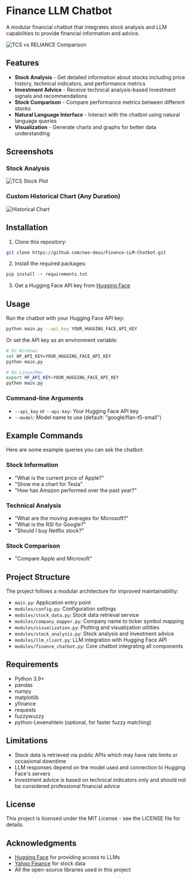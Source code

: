 # Finance LLM Chatbot

A modular financial chatbot that integrates stock analysis and LLM capabilities to provide financial information and advice.

![TCS vs RELIANCE Comparison](TCS_vs_RELIANCE_comparison.png)

## Features

- **Stock Analysis** - Get detailed information about stocks including price history, technical indicators, and performance metrics
- **Investment Advice** - Receive technical analysis-based investment signals and recommendations
- **Stock Comparison** - Compare performance metrics between different stocks
- **Natural Language Interface** - Interact with the chatbot using natural language queries
- **Visualization** - Generate charts and graphs for better data understanding

## Screenshots

### Stock Analysis

![TCS Stock Plot](TCS_stock_plot.png)

### Custom Historical Chart (Any Duration)

![Historical Chart](INFY_stock_plot.png)

## Installation

1. Clone this repository:

```bash
git clone https://github.com/neo-deus/Finance-LLM-Chatbot.git
```

2. Install the required packages:

```bash
pip install -r requirements.txt
```

3. Get a Hugging Face API key from [Hugging Face](https://huggingface.co/settings/tokens)

## Usage

Run the chatbot with your Hugging Face API key:

```bash
python main.py --api_key YOUR_HUGGING_FACE_API_KEY
```

Or set the API key as an environment variable:

```bash
# On Windows
set HF_API_KEY=YOUR_HUGGING_FACE_API_KEY
python main.py

# On Linux/Mac
export HF_API_KEY=YOUR_HUGGING_FACE_API_KEY
python main.py
```

### Command-line Arguments

- `--api_key` or `--api-key`: Your Hugging Face API key
- `--model`: Model name to use (default: "google/flan-t5-small")

## Example Commands

Here are some example queries you can ask the chatbot:

### Stock Information

- "What is the current price of Apple?"
- "Show me a chart for Tesla"
- "How has Amazon performed over the past year?"

### Technical Analysis

- "What are the moving averages for Microsoft?"
- "What is the RSI for Google?"
- "Should I buy Netflix stock?"

### Stock Comparison

- "Compare Apple and Microsoft"

## Project Structure

The project follows a modular architecture for improved maintainability:

- `main.py`: Application entry point
- `modules/config.py`: Configuration settings
- `modules/stock_data.py`: Stock data retrieval service
- `modules/company_mapper.py`: Company name to ticker symbol mapping
- `modules/visualization.py`: Plotting and visualization utilities
- `modules/stock_analysis.py`: Stock analysis and investment advice
- `modules/llm_client.py`: LLM integration with Hugging Face API
- `modules/finance_chatbot.py`: Core chatbot integrating all components

## Requirements

- Python 3.9+
- pandas
- numpy
- matplotlib
- yfinance
- requests
- fuzzywuzzy
- python-Levenshtein (optional, for faster fuzzy matching)

## Limitations

- Stock data is retrieved via public APIs which may have rate limits or occasional downtime
- LLM responses depend on the model used and connection to Hugging Face's servers
- Investment advice is based on technical indicators only and should not be considered professional financial advice

## License

This project is licensed under the MIT License - see the LICENSE file for details.

## Acknowledgments

- [Hugging Face](https://huggingface.co/) for providing access to LLMs
- [Yahoo Finance](https://finance.yahoo.com/) for stock data
- All the open-source libraries used in this project
